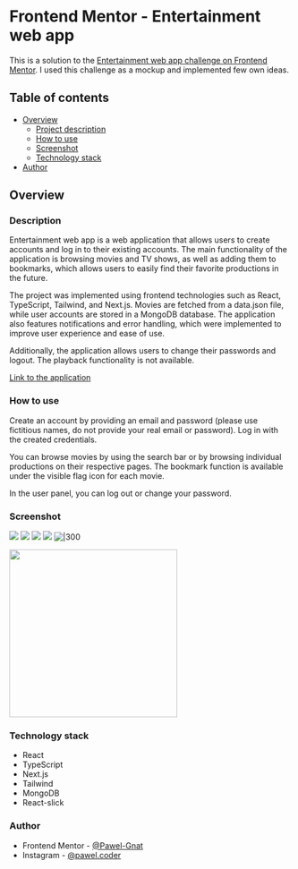 # Frontend Mentor - Entertainment web app

This is a solution to the [Entertainment web app challenge on Frontend Mentor](https://www.frontendmentor.io/challenges/entertainment-web-app-J-UhgAW1X). I used this challenge as a mockup and implemented few own ideas.

## Table of contents

- [Overview](#overview)
  - [Project description](#description)
  - [How to use](#how-to-use)
  - [Screenshot](#screenshot)
  - [Technology stack](#technology-stack)
- [Author](#author)

## Overview

### Description

Entertainment web app is a web application that allows users to create accounts and log in to their existing accounts. The main functionality of the application is browsing movies and TV shows, as well as adding them to bookmarks, which allows users to easily find their favorite productions in the future.

The project was implemented using frontend technologies such as React, TypeScript, Tailwind, and Next.js. Movies are fetched from a data.json file, while user accounts are stored in a MongoDB database. The application also features notifications and error handling, which were implemented to improve user experience and ease of use.

Additionally, the application allows users to change their passwords and logout. The playback functionality is not available.

[Link to the application](https://frontend-mentor-entertainment-web-app.vercel.app/)

### How to use

Create an account by providing an email and password (please use fictitious names, do not provide your real email or password). Log in with the created credentials.

You can browse movies by using the search bar or by browsing individual productions on their respective pages. The bookmark function is available under the visible flag icon for each movie.

In the user panel, you can log out or change your password.

### Screenshot

![](./screenshots/screenshot1.jpg)
![](./screenshots/screenshot2.jpg)
![](./screenshots/screenshot3.jpg)
![](./screenshots/screenshot4.jpg)
![|300](./screenshots/screenshot5.jpg)

<img src="./screenshots/screenshot5.jpg" alt="" width="300">

### Technology stack

- React
- TypeScript
- Next.js
- Tailwind
- MongoDB
- React-slick

### Author

- Frontend Mentor - [@Pawel-Gnat](https://www.frontendmentor.io/profile/Pawel-Gnat)
- Instagram - [@pawel.coder](https://www.instagram.com/pawel.coder/)
